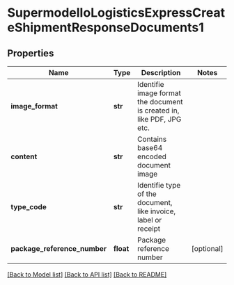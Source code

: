# SupermodelIoLogisticsExpressCreateShipmentResponseDocuments1

## Properties
Name | Type | Description | Notes
------------ | ------------- | ------------- | -------------
**image_format** | **str** | Identifie image format the document is created in, like PDF, JPG etc. | 
**content** | **str** | Contains base64 encoded document image | 
**type_code** | **str** | Identifie type of the document, like invoice, label or receipt | 
**package_reference_number** | **float** | Package reference number | [optional] 

[[Back to Model list]](../README.md#documentation-for-models) [[Back to API list]](../README.md#documentation-for-api-endpoints) [[Back to README]](../README.md)


